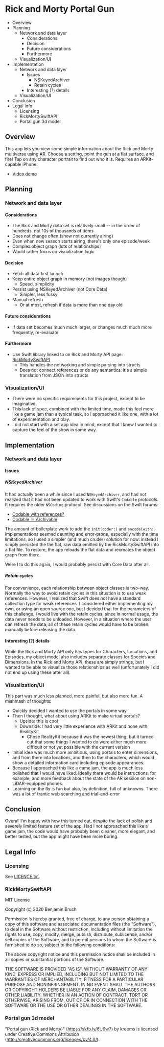 Rick and Morty Portal Gun
=========================

<!-- MarkdownTOC -->

- Overview
- Planning
    - Network and data layer
        - Considerations
        - Decision
        - Future considerations
        - Furthermore
    - Visualization/UI
- Implementation
    - Network and data layer
        - Issues
            - NSKeyedArchiver
            - Retain cycles
        - Interesting \(?\) details
    - Visualization/UI
- Conclusion
- Legal Info
    - Licensing
    - RickMortySwiftAPI
    - Portal gun 3d model

<!-- /MarkdownTOC -->

Overview
--------

This app lets you view some simple information about the Rick and Morty multiverse using AR. Choose a setting, point the gun at a flat surface, and fire! Tap on any character portrait to find out who it is. Requires an ARKit-capable iPhone.

* [Video demo](https://youtu.be/bWGl_3JFzRI)

Planning
--------

### Network and data layer

#### Considerations
* The Rick and Morty data set is relatively small -- in the order of hundreds, not 10s of thousands
  of items
* Does not change often (show not currently airing)
* Even when new season starts airing, there's only one episode/week
* Complex object graph (lots of relationships)
* Would rather focus on visualization logic

#### Decision
* Fetch all data first launch
* Keep entire object graph in memory (not images though)
    * Speed, simplicity
* Persist using NSKeyedArchiver (not Core Data)
    * Simpler, less fussy
* Manual refresh
    * Or at most, refresh if data is more than one day old

#### Future considerations
* If data set becomes much much larger, or changes much much more frequently, re-evaluate

#### Furthermore
* Use Swift library linked to on Rick and Morty API page: [RickMortySwiftAPI](https://github.com/benjaminbruch/Rick-and-Morty-Swift-API)
    * This handles the networking and simple parsing into structs
    * Does not connect references or do any semantics: it's a simple translation from JSON into structs

### Visualization/UI

* There were no specific requirements for this project, except to be imaginative.
* This lack of spec, combined with the limited time, made this feel more like a game jam than a
  typical task, so I approached it like one, with a lot of experimentation and play.
* I did not start with a set app idea in mind, except that I knew I wanted to capture the feel of
  the show in some way.

Implementation
--------------

### Network and data layer

#### Issues

##### NSKeyedArchiver

It had actually been a while since I used `NSKeyedArchiver`, and had not realized that it had not
been updated to work with Swift's `Codable` protocols. It requires the older `NSCoding` protocol.
See discussions on the Swift forums:

- [Codable with references?](https://forums.swift.org/t/codable-with-references/13885)
- [Codable != Archivable](https://forums.swift.org/t/codable-archivable/11414/5)

The amount of boilerplate work to add the `init(coder:)` and `encode(with:)` implementations seemed
daunting and error-prone, especially with the time limitations, so I used a simpler (and much
cruder) solution for now: instead I simply persisted the the flat, raw data emitted by the
RickMortySwiftAPI into a flat file. To restore, the app reloads the flat data and recreates the
object graph from there.

Were I to do this again, I would probably persist with Core Data after all.

##### Retain cycles

For convenience, each relationship between object classes is two-way. Normally the way to avoid
retain cycles in this situation is to use weak references. However, I realized that Swift does not
have a standard collection type for weak references. I considered either implementing my own, or
using an open source one, but I decided that for the parameters of this challenge, I would live
with the retain cycles, since in normal usage, the data never needs to be unloaded. However, in a
situation where the user can refresh the data, all of these retain cycles would have to be broken
manually before releasing the data.

#### Interesting (?) details

While the Rick and Morty API only has types for Characters, Locations, and Episodes, my object
model also includes separate classes for Species and Dimensions. In the Rick and Morty API, these
are simply strings, but I wanted to be able to visualize those relationships as well (unfortunately
I did not end up using these after all).

### Visualization/UI

This part was much less planned, more painful, but also more fun. A mishmash of thoughts:

- Quickly decided I wanted to use the portals in some way
- Then I thought, what about using ARKit to make virtual portals?
    - Upside: this is cool
    - Downside: I had very little experience with ARKit and none with RealityKit
        - Chose RealityKit because it was the newest thing, but it turned out that some things I
          wanted to do were either much more difficult or not yet possible with the current version
- Initial idea was much more ambitious, using portals to enter dimensions, and from there into
  locations, and then to the characters, which would show a detailed information card including
  episode appearances.
- Because I approached this like a game jam, the app is much less polished that I would have liked.
  Ideally there would be instructions, for example, and more feedback about the state of the AR
  session on non-LiDAR-equipped phones.
- Learning on the fly is fun but also, by definition, full of unknowns. There was a lot of frantic
  web searching and trial-and-error

Conclusion
----------

Overall I'm happy with how this turned out, despite the lack of polish and severely limited feature
set of the app. Had I not approached this like a game jam, the code would have probably been
cleaner, more elegant, and better tested, but the app might have been more boring.

Legal Info
----------

### Licensing

See [LICENCE.txt](./LICENCE.txt).

### RickMortySwiftAPI

MIT License

Copyright (c) 2020 Benjamin Bruch

Permission is hereby granted, free of charge, to any person obtaining a copy
of this software and associated documentation files (the "Software"), to deal
in the Software without restriction, including without limitation the rights
to use, copy, modify, merge, publish, distribute, sublicense, and/or sell
copies of the Software, and to permit persons to whom the Software is
furnished to do so, subject to the following conditions:

The above copyright notice and this permission notice shall be included in all
copies or substantial portions of the Software.

THE SOFTWARE IS PROVIDED "AS IS", WITHOUT WARRANTY OF ANY KIND, EXPRESS OR
IMPLIED, INCLUDING BUT NOT LIMITED TO THE WARRANTIES OF MERCHANTABILITY,
FITNESS FOR A PARTICULAR PURPOSE AND NONINFRINGEMENT. IN NO EVENT SHALL THE
AUTHORS OR COPYRIGHT HOLDERS BE LIABLE FOR ANY CLAIM, DAMAGES OR OTHER
LIABILITY, WHETHER IN AN ACTION OF CONTRACT, TORT OR OTHERWISE, ARISING FROM,
OUT OF OR IN CONNECTION WITH THE SOFTWARE OR THE USE OR OTHER DEALINGS IN THE
SOFTWARE.

### Portal gun 3d model

"Portal gun (Rick and Morty)" (https://skfb.ly/6U9w7) by kreems is licensed under Creative Commons Attribution (http://creativecommons.org/licenses/by/4.0/).

